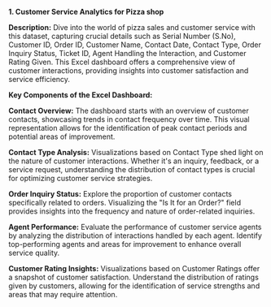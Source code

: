 **1. Customer Service Analytics for Pizza shop**

**Description:**
Dive into the world of pizza sales and customer service with this dataset, capturing crucial details such as Serial Number (S.No), Customer ID, Order ID, Customer Name, Contact Date, Contact Type, Order Inquiry Status, Ticket ID, Agent Handling the Interaction, and Customer Rating Given. This Excel dashboard offers a comprehensive view of customer interactions, providing insights into customer satisfaction and service efficiency.

**Key Components of the Excel Dashboard:**

**Contact Overview:** The dashboard starts with an overview of customer contacts, showcasing trends in contact frequency over time. This visual representation allows for the identification of peak contact periods and potential areas of improvement.

**Contact Type Analysis:** Visualizations based on Contact Type shed light on the nature of customer interactions. Whether it's an inquiry, feedback, or a service request, understanding the distribution of contact types is crucial for optimizing customer service strategies.

**Order Inquiry Status:** Explore the proportion of customer contacts specifically related to orders. Visualizing the "Is It for an Order?" field provides insights into the frequency and nature of order-related inquiries.

**Agent Performance:** Evaluate the performance of customer service agents by analyzing the distribution of interactions handled by each agent. Identify top-performing agents and areas for improvement to enhance overall service quality.

**Customer Rating Insights:** Visualizations based on Customer Ratings offer a snapshot of customer satisfaction. Understand the distribution of ratings given by customers, allowing for the identification of service strengths and areas that may require attention.
